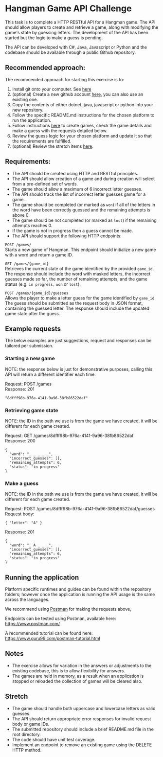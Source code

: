 # Hangman Game API Challenge 

This task is to complete a HTTP RESTful API for a Hangman game. The API should allow players to create and retrieve a game, along with modifying the game's state by guessing letters. The development of the API has been started but the logic to make a guess is pending.
 
The API can be developed with C#, Java, Javascript or Python and the codebase should be available through a public Github repository.

## Recommended approach:

The recommended approach for starting this exercise is to:
1. Install git onto your computer. See [here](https://git-scm.com/book/en/v2/Getting-Started-Installing-Git) 
2. (optional) Create a new github account [here](https://github.com/join), you can also use an existing one. 
3. Copy the contents of either dotnet, java, javascript or python into your new repository.
4. Follow the specific README.md instructions for the chosen platform to run the application.
5. Follow instructions [here](#Running-the-application) to create games, check the game details and make a guess with the requests detailed below.
6. Review the guess logic for your chosen platform and update it so that the requirements are fulfilled.
7. (optional) Review the stretch items [here](#Stretch).
 
## Requirements:
- The API should be created using HTTP and RESTful principles.
- The API should allow creation of a game and during creation will select from a pre-defined set of words.
- The game should allow a maximum of 6 incorrect letter guesses.
- The API should track the list of incorrect letter guesses game for a game.
- The game should be completed (or marked as `won`) if all of the letters in the word have been correctly guessed and the remaining attempts is above 0.
- The game should be not completed (or marked as `lost`) if the remaining attempts reaches 0.
- If the game is not in progress then a guess cannot be made.
- The API should support the following HTTP endpoints:
 
`POST /games/`  
Starts a new game of Hangman. This endpoint should initialize a new game with a word and return a game ID.

`GET /games/{game_id}`  
Retrieves the current state of the game identified by the provided `game_id`. The response should include the word with masked letters, the incorrect guesses made so far, the number of remaining attempts, and the game status (e.g. `in progress,` `won` or `lost`).

`POST /games/{game_id}/guesses`  
Allows the player to make a letter guess for the game identified by `game_id`. The guess should be submitted as the request body in JSON format, containing the guessed letter. The response should include the updated game state after the guess.

## Example requests

The below examples are just suggestions, request and responses can be tailored per submission.
 
### Starting a new game
 
NOTE: the response below is just for demonstrative purposes, calling this API will return a different identifier each time.

Request: POST /games  
Response: 201  
```
"8dfff98b-976a-4141-9a96-38fb86522daf"
```

### Retrieving game state

NOTE: the ID in the path we use is from the game we have created, it will be different for each game created.  

Request: GET /games/8dfff98b-976a-4141-9a96-38fb86522daf  
Response: 200  
```
{
  "word": "_ _ _ _ _",
  "incorrect_guesses": [],
  "remaining_attempts": 6,
  "status": "in progress"
}
```

### Make a guess

NOTE: the ID in the path we use is from the game we have created, it will be different for each game created.  

Request: POST /games/8dfff98b-976a-4141-9a96-38fb86522daf/guesses  
Request body:  
```
{ "letter": "A" }  
```
Response: 201   
```
{
  "word": "_ A _ _ _",
  "incorrect_guesses": [],
  "remaining_attempts": 6,
  "status": "in progress"
}
```

## Running the application

Platform specific runtimes and guides can be found within the repository folders; however once the application is running the API usage is the same across the languages.

We recommend using [Postman](https://www.postman.com/) for making the requests above, 

Endpoints can be tested using Postman, available here: https://www.postman.com/

A recommended tutorial can be found here: https://www.guru99.com/postman-tutorial.html

## Notes 
- The exercise allows for variation in the answers or adjustments to the existing codebase, this is to allow flexibility for answers.
- The games are held in memory, as a result when an application is stopped or reloaded the collection of games will be cleared also. 

## Stretch
- The game should handle both uppercase and lowercase letters as valid guesses.
- The API should return appropriate error responses for invalid request body or game IDs.
- The submitted repository should include a brief README.md file in the root directory.
- The code should have unit test coverage.
- Implement an endpoint to remove an existing game using the DELETE HTTP method.

